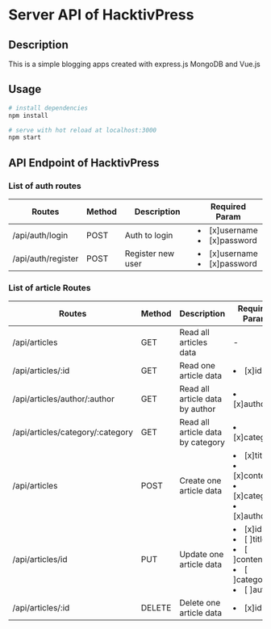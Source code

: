 # Server API of HacktivPress

## Description

This is a simple blogging apps created with express.js MongoDB and Vue.js

## Usage

``` bash
# install dependencies
npm install

# serve with hot reload at localhost:3000
npm start

```

## API Endpoint of HacktivPress

### List of auth routes

|Routes|Method|Description|Required Param|
|-------|------|-------|-------|
|/api/auth/login|POST|Auth to login|<li>[x]username</li><li>[x]password</li>|
|/api/auth/register|POST|Register new user|<li>[x]username</li><li>[x]password</li>|

### List of article Routes

|Routes|Method|Description|Required Param|
|-------|------|-------|-------|
|/api/articles|GET|Read all articles data|-|
|/api/articles/:id|GET|Read one article data|<li>[x]id</li>|
|/api/articles/author/:author|GET|Read all article data by author|<li>[x]author</li>|
|/api/articles/category/:category|GET|Read all article data by category|<li>[x]category</li>|
|/api/articles|POST|Create one article data|<li>[x]title</li><li>[x]content</li><li>[x]category</li><li>[x]author</li>|
|/api/articles/id|PUT|Update one article data|<li>[x]id</li><li>[ ]title</li><li>[ ]content</li><li>[ ]category</li><li>[ ]author</li>|
|/api/articles/:id|DELETE|Delete one article data|<li>[x]id</li>|
